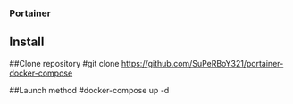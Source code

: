 ### Portainer 
## Install 

##Clone repository 
#git clone https://github.com/SuPeRBoY321/portainer-docker-compose

##Launch method
#docker-compose up -d
  
